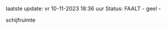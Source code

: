 laatste update: 
vr 10-11-2023 18:36   uur 
Status: FAALT - geel - 
<div class="service Y">schijfruimte</div>